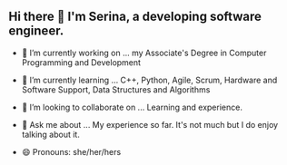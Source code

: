 ## Hi there 👋 I'm Serina, a developing software engineer. 

- 🔭 I’m currently working on ...
  my Associate's Degree in Computer Programming and Development
  
- 🌱 I’m currently learning ...
  C++, Python, Agile, Scrum, Hardware and Software Support, Data Structures and Algorithms
  
- 👯 I’m looking to collaborate on ...
  Learning and experience.
  
- 💬 Ask me about ...
  My experience so far. It's not much but I do enjoy talking about it.

- 😄 Pronouns: she/her/hers


<!--
**xaniresx/xaniresx** is a ✨ _special_ ✨ repository because its `README.md` (this file) appears on your GitHub profile.

Here are some ideas to get you started:

- 🔭 I’m currently working on ...
- 🌱 I’m currently learning ...
- 👯 I’m looking to collaborate on ...
- 🤔 I’m looking for help with ...
- 💬 Ask me about ...
- 📫 How to reach me: ...
- 😄 Pronouns: ...
- ⚡ Fun fact: ...
-->

